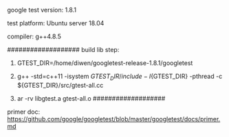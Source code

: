 google test version: 1.8.1

test platform: Ubuntu server 18.04 

compiler: g++4.8.5

###################
build lib step:

1. GTEST_DIR=/home/diwen/googletest-release-1.8.1/googletest

2. g++ -std=c++11 -isystem ${GTEST_DIR}/include -I${GTEST_DIR}     -pthread -c ${GTEST_DIR}/src/gtest-all.cc

3. ar -rv libgtest.a gtest-all.o
###################

primer doc: https://github.com/google/googletest/blob/master/googletest/docs/primer.md
